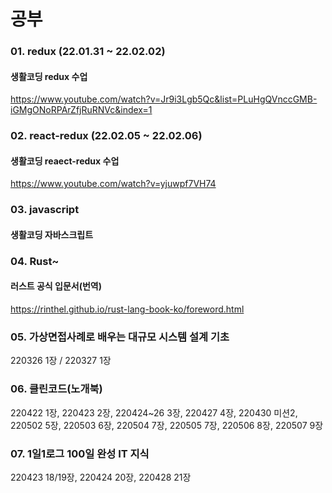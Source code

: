 # 공부

### 01. redux (22.01.31 ~ 22.02.02)

#### 생활코딩 redux 수업

https://www.youtube.com/watch?v=Jr9i3Lgb5Qc&list=PLuHgQVnccGMB-iGMgONoRPArZfjRuRNVc&index=1

### 02. react-redux (22.02.05 ~ 22.02.06)

#### 생활코딩 reaect-redux 수업

https://www.youtube.com/watch?v=yjuwpf7VH74

### 03. javascript

#### 생활코딩 자바스크립트

### 04. Rust~

#### 러스트 공식 입문서(번역)

https://rinthel.github.io/rust-lang-book-ko/foreword.html

### 05. 가상면접사례로 배우는 대규모 시스템 설계 기초

220326 1장 / 220327 1장

### 06. 클린코드(노개북)

220422 1장, 220423 2장, 220424~26 3장, 220427 4장, 220430 미션2, 220502 5장, 220503 6장, 220504 7장, 220505 7장, 220506 8장, 220507 9장

### 07. 1일1로그 100일 완성 IT 지식

220423 18/19장, 220424 20장, 220428 21장
